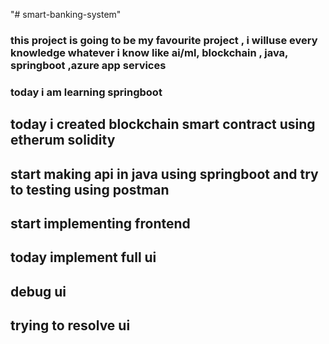 "# smart-banking-system" 
### this project is going to be my favourite project , i willuse every knowledge whatever i know like ai/ml, blockchain , java,  springboot ,azure app services

### today i am learning springboot

## today i created blockchain smart contract using etherum solidity
## start making api in java using springboot and try to testing using postman
## start implementing frontend
## today implement full ui
## debug ui
## trying to resolve ui

